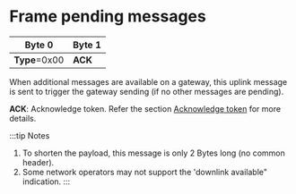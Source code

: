 # Frame pending messages

|  Byte 0        |  Byte 1  |
|----------------|----------|
|  **Type**=0x00 |  **ACK** |

 When additional messages are available on a gateway, this uplink message is sent to trigger the gateway sending (if no other messages are pending).

 **ACK**: Acknowledge token. Refer the section [Acknowledge token](/downlink-messages/ack-token/readme.md) for more details.

:::tip Notes
1. To shorten the payload, this message is only 2 Bytes long (no common header).
2. Some network operators may not support the \'downlink available\" indication.
:::